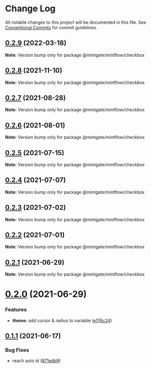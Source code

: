 # Change Log

All notable changes to this project will be documented in this file.
See [Conventional Commits](https://conventionalcommits.org) for commit guidelines.

## [0.2.9](https://github.com/vechai/vechaiui/compare/@mintgate/mintflow/checkbox@0.2.8...@mintgate/mintflow/checkbox@0.2.9) (2022-03-18)

**Note:** Version bump only for package @mintgate/mintflow/checkbox





## [0.2.8](https://github.com/vechai/vechaiui/compare/@mintgate/mintflow/checkbox@0.2.7...@mintgate/mintflow/checkbox@0.2.8) (2021-11-10)

**Note:** Version bump only for package @mintgate/mintflow/checkbox





## [0.2.7](https://github.com/vechai/vechaiui/compare/@mintgate/mintflow/checkbox@0.2.6...@mintgate/mintflow/checkbox@0.2.7) (2021-08-28)

**Note:** Version bump only for package @mintgate/mintflow/checkbox





## [0.2.6](https://github.com/vechai/vechaiui/compare/@mintgate/mintflow/checkbox@0.2.5...@mintgate/mintflow/checkbox@0.2.6) (2021-08-01)

**Note:** Version bump only for package @mintgate/mintflow/checkbox





## [0.2.5](https://github.com/vechai/vechaiui/compare/@mintgate/mintflow/checkbox@0.2.4...@mintgate/mintflow/checkbox@0.2.5) (2021-07-15)

**Note:** Version bump only for package @mintgate/mintflow/checkbox





## [0.2.4](https://github.com/vechai/vechaiui/compare/@mintgate/mintflow/checkbox@0.2.3...@mintgate/mintflow/checkbox@0.2.4) (2021-07-07)

**Note:** Version bump only for package @mintgate/mintflow/checkbox





## [0.2.3](https://github.com/vechai/vechaiui/compare/@mintgate/mintflow/checkbox@0.2.2...@mintgate/mintflow/checkbox@0.2.3) (2021-07-02)

**Note:** Version bump only for package @mintgate/mintflow/checkbox





## [0.2.2](https://github.com/vechai/vechaiui/compare/@mintgate/mintflow/checkbox@0.2.1...@mintgate/mintflow/checkbox@0.2.2) (2021-07-01)

**Note:** Version bump only for package @mintgate/mintflow/checkbox





## [0.2.1](https://github.com/vechai/vechaiui/compare/@mintgate/mintflow/checkbox@0.2.0...@mintgate/mintflow/checkbox@0.2.1) (2021-06-29)

**Note:** Version bump only for package @mintgate/mintflow/checkbox





# [0.2.0](https://github.com/vechai/vechaiui/compare/@mintgate/mintflow/checkbox@0.1.1...@mintgate/mintflow/checkbox@0.2.0) (2021-06-29)


### Features

* **theme:** add cursor & radius to variable ([e176c24](https://github.com/vechai/vechaiui/commit/e176c24def39299f62b6352183c174d1f3a1bc69))





## [0.1.1](https://github.com/vechai/vechaiui/compare/@mintgate/mintflow/checkbox@0.1.0...@mintgate/mintflow/checkbox@0.1.1) (2021-06-17)


### Bug Fixes

* reach auto id ([871edb9](https://github.com/vechai/vechaiui/commit/871edb9a24da108a0827cb8521ce577b5c4d470a))
